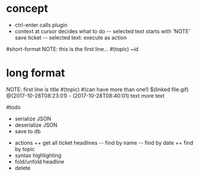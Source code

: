 # concept
- ctrl-enter calls plugin
- context at cursor decides what to do
-- selected text starts with 'NOTE' save ticket
-- selected text: execute as action

#short-format
NOTE: this is the first line... #(topic) ~id

# long format
NOTE: first line is title
#(topic) 
#(can have more than one!)
$(linked file.gif)
@(2017-10-28T08:23:01) - (2017-10-28T08:40:01)
text
more text

#todo
+ serialize JSON
+ deserialize JSON
+ save to db
- actions
++ get all ticket headlines
-- find by name
-- find by date
++ find by topic
- syntax highlighting
- fold/unfold headline
- delete